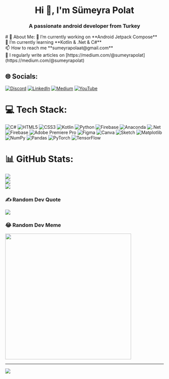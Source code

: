 <h1 align="center">Hi 👋, I'm Sümeyra Polat</h1>
<h3 align="center">A passionate android developer from Turkey</h3>
# 💫 About Me:
🔭 I’m currently working on **Android Jetpack Compose**<br>🌱 I’m currently learning **Kotlin & .Net & C#**<br>📫 How to reach me **sumeyrapolaat@gmail.com**<br>📝 I regularly write articles on [https://medium.com/@sumeyrapolat](https://medium.com/@sumeyrapolat)<br>


## 🌐 Socials:
[![Discord](https://img.shields.io/badge/Discord-%237289DA.svg?logo=discord&logoColor=white)](https://discord.gg/sumeyrapolat) [![LinkedIn](https://img.shields.io/badge/LinkedIn-%230077B5.svg?logo=linkedin&logoColor=white)](https://linkedin.com/in/sumeyra-polat06) [![Medium](https://img.shields.io/badge/Medium-12100E?logo=medium&logoColor=white)](https://medium.com/@@SumeyraPolat) [![YouTube](https://img.shields.io/badge/YouTube-%23FF0000.svg?logo=YouTube&logoColor=white)](https://youtube.com/@@SumeyraPolat) 

# 💻 Tech Stack:
![C#](https://img.shields.io/badge/c%23-%23239120.svg?style=for-the-badge&logo=csharp&logoColor=white) ![HTML5](https://img.shields.io/badge/html5-%23E34F26.svg?style=for-the-badge&logo=html5&logoColor=white) ![CSS3](https://img.shields.io/badge/css3-%231572B6.svg?style=for-the-badge&logo=css3&logoColor=white) ![Kotlin](https://img.shields.io/badge/kotlin-%237F52FF.svg?style=for-the-badge&logo=kotlin&logoColor=white) ![Python](https://img.shields.io/badge/python-3670A0?style=for-the-badge&logo=python&logoColor=ffdd54) ![Firebase](https://img.shields.io/badge/firebase-%23039BE5.svg?style=for-the-badge&logo=firebase) ![Anaconda](https://img.shields.io/badge/Anaconda-%2344A833.svg?style=for-the-badge&logo=anaconda&logoColor=white) ![.Net](https://img.shields.io/badge/.NET-5C2D91?style=for-the-badge&logo=.net&logoColor=white) ![Firebase](https://img.shields.io/badge/Firebase-039BE5?style=for-the-badge&logo=Firebase&logoColor=white) ![Adobe Premiere Pro](https://img.shields.io/badge/Adobe%20Premiere%20Pro-9999FF.svg?style=for-the-badge&logo=Adobe%20Premiere%20Pro&logoColor=white) ![Figma](https://img.shields.io/badge/figma-%23F24E1E.svg?style=for-the-badge&logo=figma&logoColor=white) ![Canva](https://img.shields.io/badge/Canva-%2300C4CC.svg?style=for-the-badge&logo=Canva&logoColor=white) ![Sketch](https://img.shields.io/badge/Sketch-FFB387?style=for-the-badge&logo=sketch&logoColor=black) ![Matplotlib](https://img.shields.io/badge/Matplotlib-%23ffffff.svg?style=for-the-badge&logo=Matplotlib&logoColor=black) ![NumPy](https://img.shields.io/badge/numpy-%23013243.svg?style=for-the-badge&logo=numpy&logoColor=white) ![Pandas](https://img.shields.io/badge/pandas-%23150458.svg?style=for-the-badge&logo=pandas&logoColor=white) ![PyTorch](https://img.shields.io/badge/PyTorch-%23EE4C2C.svg?style=for-the-badge&logo=PyTorch&logoColor=white) ![TensorFlow](https://img.shields.io/badge/TensorFlow-%23FF6F00.svg?style=for-the-badge&logo=TensorFlow&logoColor=white)
# 📊 GitHub Stats:
![](https://github-readme-stats.vercel.app/api?username=sumeyrapolat&theme=midnight-purple&hide_border=false&include_all_commits=true&count_private=true)<br/>
![](https://github-readme-streak-stats.herokuapp.com/?user=sumeyrapolat&theme=midnight-purple&hide_border=false)<br/>
![](https://github-readme-stats.vercel.app/api/top-langs/?username=sumeyrapolat&theme=midnight-purple&hide_border=false&include_all_commits=true&count_private=true&layout=compact)

### ✍️ Random Dev Quote
![](https://quotes-github-readme.vercel.app/api?type=horizontal&theme=radical)

### 😂 Random Dev Meme
<img src='https://randommeme-five.vercel.app/' style="height: 400px;"/>

---
[![](https://visitcount.itsvg.in/api?id=sumeyrapolat&icon=0&color=5)](https://visitcount.itsvg.in)

<!-- Proudly created with GPRM ( https://gprm.itsvg.in ) -->
